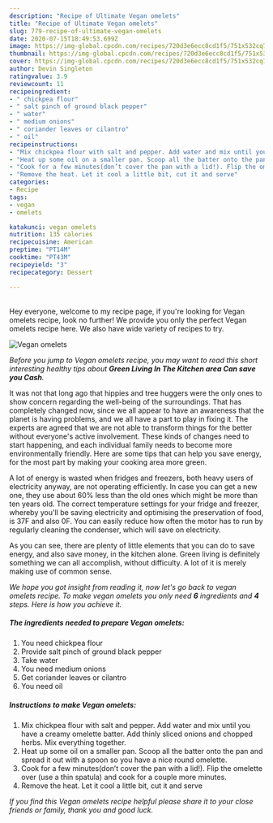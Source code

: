 ```yaml
---
description: "Recipe of Ultimate Vegan omelets"
title: "Recipe of Ultimate Vegan omelets"
slug: 779-recipe-of-ultimate-vegan-omelets
date: 2020-07-15T18:49:53.699Z
image: https://img-global.cpcdn.com/recipes/720d3e6ecc8cd1f5/751x532cq70/vegan-omelets-recipe-main-photo.jpg
thumbnail: https://img-global.cpcdn.com/recipes/720d3e6ecc8cd1f5/751x532cq70/vegan-omelets-recipe-main-photo.jpg
cover: https://img-global.cpcdn.com/recipes/720d3e6ecc8cd1f5/751x532cq70/vegan-omelets-recipe-main-photo.jpg
author: Devin Singleton
ratingvalue: 3.9
reviewcount: 11
recipeingredient:
- " chickpea flour"
- " salt pinch of ground black pepper"
- " water"
- " medium onions"
- " coriander leaves or cilantro"
- " oil"
recipeinstructions:
- "Mix chickpea flour with salt and pepper. Add water and mix until you have a creamy omelette batter. Add thinly sliced onions and chopped herbs. Mix everything together."
- "Heat up some oil on a smaller pan. Scoop all the batter onto the pan and spread it out with a spoon so you have a nice round omelette."
- "Cook for a few minutes(don’t cover the pan with a lid!). Flip the omelette over (use a thin spatula) and cook for a couple more minutes."
- "Remove the heat. Let it cool a little bit, cut it and serve"
categories:
- Recipe
tags:
- vegan
- omelets

katakunci: vegan omelets 
nutrition: 135 calories
recipecuisine: American
preptime: "PT14M"
cooktime: "PT43M"
recipeyield: "3"
recipecategory: Dessert

---
```

<br>
Hey everyone, welcome to my recipe page, if you're looking for Vegan omelets recipe, look no further! We provide you only the perfect Vegan omelets recipe here. We also have wide variety of recipes to try.
<br>


![Vegan omelets](https://img-global.cpcdn.com/recipes/720d3e6ecc8cd1f5/751x532cq70/vegan-omelets-recipe-main-photo.jpg)

<i>Before you jump to Vegan omelets recipe, you may want to read this short interesting healthy tips about 
<strong>Green Living In The Kitchen area Can save you Cash</strong>.</i>
</br>

It was not that long ago that hippies and tree huggers were the only ones to show concern regarding the well-being of the surroundings. That has completely changed now, since we all appear to have an awareness that the planet is having problems, and we all have a part to play in fixing it. The experts are agreed that we are not able to transform things for the better without everyone's active involvement. These kinds of changes need to start happening, and each individual family needs to become more environmentally friendly. Here are some tips that can help you save energy, for the most part by making your cooking area more green.

A lot of energy is wasted when fridges and freezers, both heavy users of electricity anyway, are not operating efficiently. In case you can get a new one, they use about 60% less than the old ones which might be more than ten years old. The correct temperature settings for your fridge and freezer, whereby you'll be saving electricity and optimising the preservation of food, is 37F and also 0F. You can easily reduce how often the motor has to run by regularly cleaning the condenser, which will save on electricity.

As you can see, there are plenty of little elements that you can do to save energy, and also save money, in the kitchen alone. Green living is definitely something we can all accomplish, without difficulty. A lot of it is merely making use of common sense.


<i>We hope you got insight from reading it, now let's go back to vegan omelets recipe. To make vegan omelets you only need <strong>6</strong> ingredients and <strong>4</strong> steps. Here is how you achieve it.
</i>

##### The ingredients needed to prepare Vegan omelets:

1. You need  chickpea flour
1. Provide  salt pinch of ground black pepper
1. Take  water
1. You need  medium onions
1. Get  coriander leaves or cilantro
1. You need  oil


##### Instructions to make Vegan omelets:

1. Mix chickpea flour with salt and pepper. Add water and mix until you have a creamy omelette batter. Add thinly sliced onions and chopped herbs. Mix everything together.
1. Heat up some oil on a smaller pan. Scoop all the batter onto the pan and spread it out with a spoon so you have a nice round omelette.
1. Cook for a few minutes(don’t cover the pan with a lid!). Flip the omelette over (use a thin spatula) and cook for a couple more minutes.
1. Remove the heat. Let it cool a little bit, cut it and serve


<i>If you find this Vegan omelets recipe helpful please share it to your close friends or family, thank you and good luck.</i>
